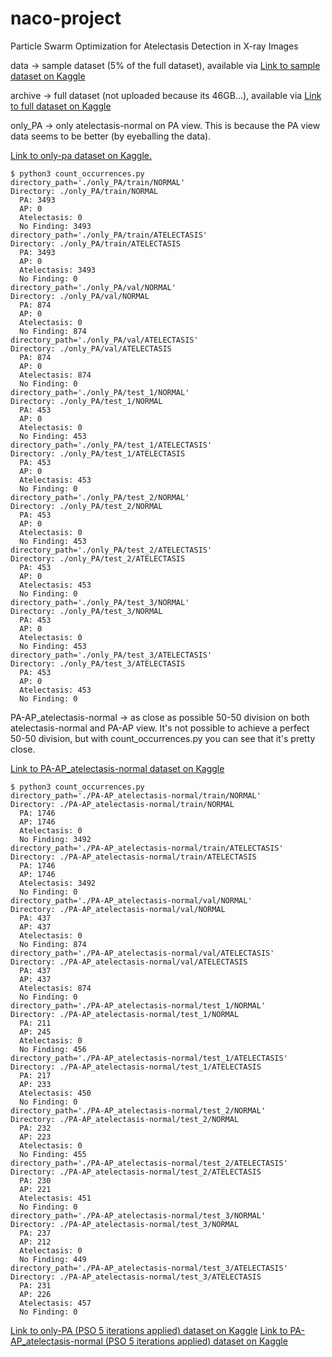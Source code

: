 # naco-project
Particle Swarm Optimization for Atelectasis Detection in X-ray Images

data -> sample dataset (5% of the full dataset), available via [Link to sample dataset on Kaggle](https://www.kaggle.com/datasets/nih-chest-xrays/sample)

archive -> full dataset (not uploaded because its 46GB...), available via [Link to full dataset on Kaggle](https://www.kaggle.com/datasets/nih-chest-xrays/data)

only_PA -> only atelectasis-normal on PA view. This is because the PA view data seems to be better (by eyeballing the data).

[Link to only-pa dataset on Kaggle.](https://www.kaggle.com/datasets/lisanneweidmann/only-pa)
```
$ python3 count_occurrences.py 
directory_path='./only_PA/train/NORMAL'
Directory: ./only_PA/train/NORMAL
  PA: 3493
  AP: 0
  Atelectasis: 0
  No Finding: 3493
directory_path='./only_PA/train/ATELECTASIS'
Directory: ./only_PA/train/ATELECTASIS
  PA: 3493
  AP: 0
  Atelectasis: 3493
  No Finding: 0
directory_path='./only_PA/val/NORMAL'
Directory: ./only_PA/val/NORMAL
  PA: 874
  AP: 0
  Atelectasis: 0
  No Finding: 874
directory_path='./only_PA/val/ATELECTASIS'
Directory: ./only_PA/val/ATELECTASIS
  PA: 874
  AP: 0
  Atelectasis: 874
  No Finding: 0
directory_path='./only_PA/test_1/NORMAL'
Directory: ./only_PA/test_1/NORMAL
  PA: 453
  AP: 0
  Atelectasis: 0
  No Finding: 453
directory_path='./only_PA/test_1/ATELECTASIS'
Directory: ./only_PA/test_1/ATELECTASIS
  PA: 453
  AP: 0
  Atelectasis: 453
  No Finding: 0
directory_path='./only_PA/test_2/NORMAL'
Directory: ./only_PA/test_2/NORMAL
  PA: 453
  AP: 0
  Atelectasis: 0
  No Finding: 453
directory_path='./only_PA/test_2/ATELECTASIS'
Directory: ./only_PA/test_2/ATELECTASIS
  PA: 453
  AP: 0
  Atelectasis: 453
  No Finding: 0
directory_path='./only_PA/test_3/NORMAL'
Directory: ./only_PA/test_3/NORMAL
  PA: 453
  AP: 0
  Atelectasis: 0
  No Finding: 453
directory_path='./only_PA/test_3/ATELECTASIS'
Directory: ./only_PA/test_3/ATELECTASIS
  PA: 453
  AP: 0
  Atelectasis: 453
  No Finding: 0
```

PA-AP_atelectasis-normal -> as close as possible 50-50 division on both atelectasis-normal and PA-AP view. It's not possible to achieve a perfect 50-50 division, but with count_occurrences.py you can see that it's pretty close.

[Link to PA-AP_atelectasis-normal dataset on Kaggle](https://www.kaggle.com/datasets/lisanneweidmann/pa-ap-atelectasis-normal)
```
$ python3 count_occurrences.py 
directory_path='./PA-AP_atelectasis-normal/train/NORMAL'
Directory: ./PA-AP_atelectasis-normal/train/NORMAL
  PA: 1746
  AP: 1746
  Atelectasis: 0
  No Finding: 3492
directory_path='./PA-AP_atelectasis-normal/train/ATELECTASIS'
Directory: ./PA-AP_atelectasis-normal/train/ATELECTASIS
  PA: 1746
  AP: 1746
  Atelectasis: 3492
  No Finding: 0
directory_path='./PA-AP_atelectasis-normal/val/NORMAL'
Directory: ./PA-AP_atelectasis-normal/val/NORMAL
  PA: 437
  AP: 437
  Atelectasis: 0
  No Finding: 874
directory_path='./PA-AP_atelectasis-normal/val/ATELECTASIS'
Directory: ./PA-AP_atelectasis-normal/val/ATELECTASIS
  PA: 437
  AP: 437
  Atelectasis: 874
  No Finding: 0
directory_path='./PA-AP_atelectasis-normal/test_1/NORMAL'
Directory: ./PA-AP_atelectasis-normal/test_1/NORMAL
  PA: 211
  AP: 245
  Atelectasis: 0
  No Finding: 456
directory_path='./PA-AP_atelectasis-normal/test_1/ATELECTASIS'
Directory: ./PA-AP_atelectasis-normal/test_1/ATELECTASIS
  PA: 217
  AP: 233
  Atelectasis: 450
  No Finding: 0
directory_path='./PA-AP_atelectasis-normal/test_2/NORMAL'
Directory: ./PA-AP_atelectasis-normal/test_2/NORMAL
  PA: 232
  AP: 223
  Atelectasis: 0
  No Finding: 455
directory_path='./PA-AP_atelectasis-normal/test_2/ATELECTASIS'
Directory: ./PA-AP_atelectasis-normal/test_2/ATELECTASIS
  PA: 230
  AP: 221
  Atelectasis: 451
  No Finding: 0
directory_path='./PA-AP_atelectasis-normal/test_3/NORMAL'
Directory: ./PA-AP_atelectasis-normal/test_3/NORMAL
  PA: 237
  AP: 212
  Atelectasis: 0
  No Finding: 449
directory_path='./PA-AP_atelectasis-normal/test_3/ATELECTASIS'
Directory: ./PA-AP_atelectasis-normal/test_3/ATELECTASIS
  PA: 231
  AP: 226
  Atelectasis: 457
  No Finding: 0
```

[Link to only-PA (PSO 5 iterations applied) dataset on Kaggle]( https://www.kaggle.com/datasets/lisanneweidmann/only-pa-pso5)
[Link to PA-AP_atelectasis-normal (PSO 5 iterations applied) dataset on Kaggle](https://www.kaggle.com/datasets/lisanneweidmann/pa-ap-atelectasis-normal-pso5)


